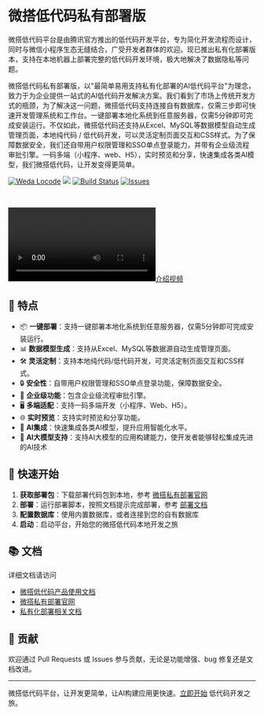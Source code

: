# 微搭低代码私有部署版

微搭低代码平台是由腾讯官方推出的低代码开发平台，专为简化开发流程而设计，同时与微信小程序生态无缝结合，广受开发者群体的欢迎。现已推出私有化部署版本，支持在本地机器上部署完整的低代码开发环境，极大地解决了数据隐私等问题。

微搭低代码私有部署版，以"最简单易用支持私有化部署的AI低代码平台"为理念，致力于为企业提供一站式的AI低代码开发解决方案。我们看到了市场上传统开发方式的瓶颈，为了解决这一问题，微搭低代码支持连接自有数据库，仅需三步即可快速开发管理系统和工作台。一键部署本地化系统到任意服务器，仅需5分钟即可完成安装运行。不仅如此，微搭低代码还支持从Excel、MySQL等数据模型自动生成管理页面，本地纯代码 / 低代码开发，可以灵活定制页面交互和CSS样式。为了保障数据安全，我们还自带用户权限管理和SSO单点登录能力，并带有企业级流程审批引擎。一码多端（小程序、web、H5），实时预览和分享，快速集成各类AI模型，我们微搭低代码，让开发变得更简单。


<p align="center">

[![Weda Locode](https://img.shields.io/static/v1?label=Weda&message=Lowcode&color=blue&style=flat-square)](https://weda.cloud.tencent.com/)
  <a href="https://cloud.tencent.com/document/product/1301/67121"><img src="https://img.shields.io/badge/Docs-yellow?logo=gitbook&logoColor=black"/></a>
[![Build Status](https://img.shields.io/github/actions/workflow/status/enimo/weda_private/tests.yml?branch=master&label=tests&style=flat-square)](https://github.com/enimo/weda_private/actions)
[![Issues](https://img.shields.io/github/issues/enimo/weda_private)](https://github.com/enimo/weda_private/issues) 

</p>

<br />

[![介绍视频](https://qcloudimg.tencent-cloud.cn/raw/ac3f2e535614ba04af3013b1bf27adca.mp4)](./img/weda_pd_intro.mp4)



## 🌟 特点

- 📦 **一键部署**：支持一键部署本地化系统到任意服务器，仅需5分钟即可完成安装运行。
- 📊 **数据模型生成**：支持从Excel、MySQL等数据源自动生成管理页面。
- 🛠️ **灵活定制**：支持本地纯代码/低代码开发，可灵活定制页面交互和CSS样式。
- 🔒 **安全性**：自带用户权限管理和SSO单点登录功能，保障数据安全。
- 🏢 **企业级功能**：包含企业级流程审批引擎。
- 🖥️ **多端适配**：支持一码多端开发（小程序、Web、H5）。
- 🌐 **实时预览**：支持实时预览和分享功能。
- 🧠 **AI集成**：快速集成各类AI模型，提升应用智能化水平。
- 🤖 **AI大模型支持**：支持AI大模型的应用构建能力，使开发者能够轻松集成先进的AI技术

## 🚀 快速开始

1. **获取部署包**：下载部署代码包到本地，参考 [微搭私有部署官网](https://tcb.cloud.tencent.com/weda-software)
2. **部署**：运行部署脚本，按照文档提示完成部署，参考 [部署文档](https://docs.cloudbase.net/lowcode/private/deploy)
3. **配置数据库**：使用内置数据库，或者连接到您的自有数据库
4. **启动**：启动平台，开始您的微搭低代码本地开发之旅

## 📚 文档

详细文档请访问
- [微搭低代码产品使用文档](https://cloud.tencent.com/document/product/1301/67121)
- [微搭私有部署官网](https://tcb.cloud.tencent.com/weda-software)
- [私有化部署相关文档](https://docs.cloudbase.net/lowcode/private/deploy)

## 🤝 贡献

欢迎通过 Pull Requests 或 Issues 参与贡献，无论是功能增强、bug 修复还是文档改进。


---

微搭低代码平台，让开发更简单，让AI构建应用更快速。[立即开始](https://weda.cloud.tencent.com/) 低代码开发之旅。
